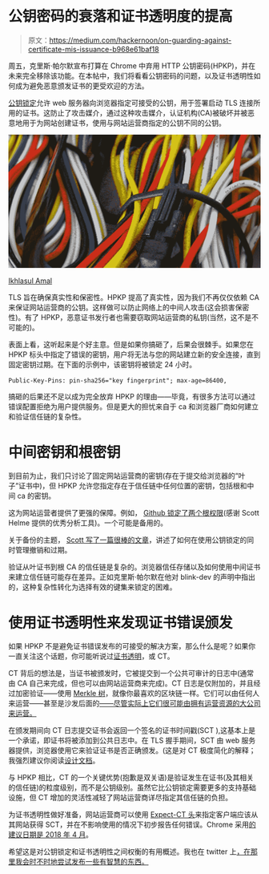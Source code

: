 # 公钥密码的衰落和证书透明度的提高

> 原文：<https://medium.com/hackernoon/on-guarding-against-certificate-mis-issuance-b968e61baf18>

周五，克里斯·帕尔默宣布打算在 Chrome 中弃用 HTTP 公钥密码(HPKP)，并在未来完全移除该功能。在本帖中，我们将看看公钥密码的问题，以及证书透明性如何成为避免恶意颁发证书的更受欢迎的方法。

[公钥锁定](https://developer.mozilla.org/en-US/docs/Web/HTTP/Public_Key_Pinning)允许 web 服务器向浏览器指定可接受的公钥，用于签署启动 TLS 连接所用的证书。这防止了攻击媒介，通过这种攻击媒介，认证机构(CA)被破坏并被恶意地用于为网站创建证书，使用与网站运营商指定的公钥不同的公钥。

![](img/3ab52a2893c251b0b283965275599f84.png)

[Ikhlasul Amal](https://flic.kr/p/8pb1rE)

TLS 旨在确保真实性和保密性。HPKP 提高了真实性，因为我们不再仅仅依赖 CA 来保证网站运营商的公钥。这样做可以防止网络上的中间人攻击(这会损害保密性)。有了 HPKP，恶意证书发行者也需要窃取网站运营商的私钥(当然，这不是不可能的)。

表面上看，这听起来是个好主意。但是如果你搞砸了，后果会很棘手。如果您在 HPKP 标头中指定了错误的密钥，用户将无法与您的网站建立新的安全连接，直到固定密钥过期。在下面的示例中，该密钥将被锁定 24 小时。

```
Public-Key-Pins: pin-sha256="key fingerprint"; max-age=86400,
```

搞砸的后果还不足以成为完全放弃 HPKP 的理由——毕竟，有很多方法可以通过错误配置拒绝为用户提供服务。但是更大的担忧来自于 ca 和浏览器厂商如何建立和验证信任链的复杂性。

# 中间密钥和根密钥

到目前为止，我们只讨论了固定网站运营商的密钥(存在于提交给浏览器的“叶子”证书中)，但 HPKP 允许您指定存在于信任链中任何位置的密钥，包括根和中间 ca 的密钥。

这为网站运营者提供了更强的保障。例如， [Github 锁定了两个根权限](https://report-uri.io/home/pkp_analyse/https%3A%2F%2Fgithub.com)(感谢 Scott Helme 提供的优秀分析工具)。一个可能是备用的。

关于备份的主题， [Scott 写了一篇很棒的文章](https://scotthelme.co.uk/guidance-on-setting-up-hpkp/)，讲述了如何在使用公钥锁定的同时管理撤销和过期。

验证从叶证书到根 CA 的信任链是复杂的。浏览器信任存储以及如何使用中间证书来建立信任链可能存在差异。正如克里斯·帕尔默在他对 blink-dev 的声明中指出的，这种复杂性转化为选择有效的键集来锁定的困难。

# 使用证书透明性来发现证书错误颁发

如果 HPKP 不是避免证书错误发布的可接受的解决方案，那么什么是呢？如果你一直关注这个话题，你可能听说过[证书透明](http://www.certificate-transparency.org/how-ct-works)，或 CT。

CT 背后的想法是，当证书被颁发时，它被提交到一个公共可审计的日志中(通常由 CA 自己来完成，但也可以由网站运营商来完成)。CT 日志是仅附加的，并且经过加密验证——使用 [Merkle 树](https://en.wikipedia.org/wiki/Merkle_tree)，就像你最喜欢的区块链一样。它们可以由任何人来运营——甚至是沙发后面的[——尽管实际上它们很可能由拥有运营资源的大公司来运营。](https://ct.filippo.io/)

在颁发期间向 CT 日志提交证书会返回一个签名的证书时间戳(SCT ),这基本上是一个承诺，即证书将被添加到公共日志中。在 TLS 握手期间，SCT 由 web 服务器提供，浏览器使用它来验证证书是否正确颁发。(这是对 CT 极度简化的解释；我强烈建议你阅读[设计文档](http://www.certificate-transparency.org/how-ct-works)。

与 HPKP 相比，CT 的一个关键优势(抱歉是双关语)是验证发生在证书(及其相关的信任链)的粒度级别，而不是公钥级别。虽然它比公钥锁定需要更多的支持基础设施，但 CT 增加的灵活性减轻了网站运营商详尽指定其信任链的负担。

为证书透明性做好准备，网站运营商可以使用 [Expect-CT 头](http://httpwg.org/http-extensions/expect-ct.html)来指定客户端应该从其网站获得 SCT，并在不影响使用的情况下初步报告任何错误。Chrome 采用[的建议日期是 2018 年 4 月](https://groups.google.com/a/chromium.org/forum/#!msg/ct-policy/sz_3W_xKBNY/6jq2ghJXBAAJ)。

希望这是对公钥锁定和证书透明性之间权衡的有用概述。我也在 twitter 上[，在那里我会时不时地尝试发布一些有智慧的东西。](https://twitter.com/mattrco)